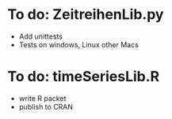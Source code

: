 # To do: ZeitreihenLib.py

- Add unittests
- Tests on windows, Linux other Macs

# To do: timeSeriesLib.R

- write R packet
- publish to CRAN
